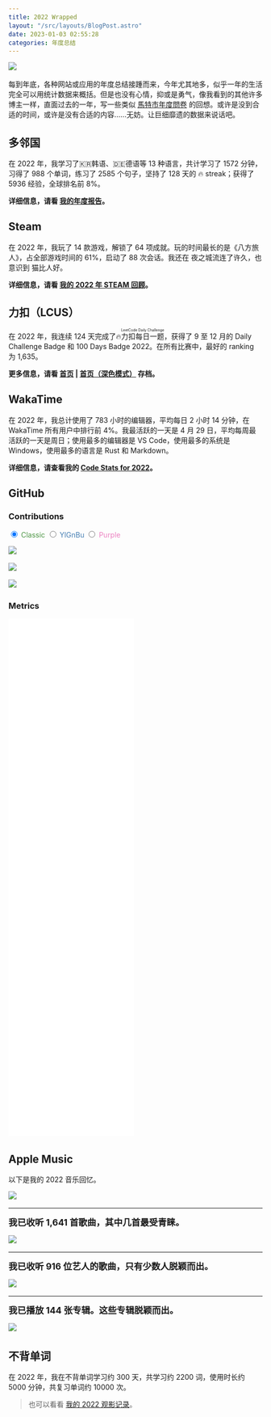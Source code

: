 ```yaml
---
title: 2022 Wrapped
layout: "/src/layouts/BlogPost.astro"
date: 2023-01-03 02:55:28
categories: 年度总结
---
```


![](https://user-images.githubusercontent.com/20166026/210268661-2915a301-be4b-477a-94a7-b603470d0044.jpg)

每到年底，各种网站或应用的年度总结接踵而来，今年尤其地多，似乎一年的生活完全可以用统计数据来概括。但是也没有心情，抑或是勇气，像我看到的其他许多博主一样，直面过去的一年，写一些类似 [馬特市年度問卷](https://matters.news/@hi176/355892-2022-%E9%A6%AC%E7%89%B9%E5%B8%82%E5%B9%B4%E5%BA%A6%E5%95%8F%E5%8D%B7-10-%E5%80%8B%E5%95%8F%E9%A1%8C-%E8%AB%8B%E5%9B%9E%E7%AD%94-2022-bafybeieapn6vb2h7srvnr2rrexpknskha73z6dppir7br7rwy4cllcbxjy) 的回想。或许是没到合适的时间，或许是没有合适的内容……无妨。让巨细靡遗的数据来说话吧。

## 多邻国

在 2022 年，我学习了🇰🇷韩语、🇩🇪德语等 13 种语言，共计学习了 <i class="fa-solid fa-hourglass-start"></i> 1572 分钟，习得了 <i class="fa-solid fa-arrow-down-a-z"></i> 988 个单词，练习了 <i class="fa-solid fa-align-center"></i> 2585 个句子，坚持了 128 天的 🔥 streak；获得了 5936 经验，全球排名前 8%。

<b><i class="fa-solid fa-circle-info"></i> 详细信息，请看 [我的年度报告](/2022/duolingo.html)。</b>

## Steam

在 2022 年，我玩了 <i class="fa-solid fa-gamepad"></i> 14 款游戏，解锁了 <i class="fa-solid fa-star"></i> 64 项成就。玩的时间最长的是《八方旅人》，占全部游戏时间的 61%，启动了 <i class="fas fa-play-circle"></i> 88 次会话。我还在 <i class="fa-solid fa-city"></i> 夜之城流连了许久，也意识到 <i class="fa-solid fa-cat"></i> 猫比人好。

<b><i class="fa-solid fa-circle-info"></i> 详细信息，请看 [我的 2022 年 STEAM 回顾](/2022/steam.html)。</b>

## 力扣（LCUS）

在 2022 年，我连续 124 天完成了🔥<ruby>力扣每日一题<rt>LeetCode Daily Challenge</rt></ruby>，获得了 9 至 12 月的 Daily Challenge Badge 和 100 Days Badge 2022。在所有比赛中，最好的 ranking 为 <i class="fa-solid fa-chart-line"></i> 1,635。

<b><i class="fa-solid fa-circle-info"></i> 更多信息，请看 [首页](/2022/leetcode.html) | [首页（深色模式）](/2022/leetcode-dark.html) 存档。</b>

## WakaTime

在 2022 年，我总计使用了 <i class="fa-solid fa-hourglass-start"></i> 783 小时的编辑器，平均每日 2 小时 14 分钟，在 WakaTime 所有用户中排行前 4%。我最活跃的一天是 <i class="fas fa-calendar-plus"></i> 4 月 29 日，平均每周最活跃的一天是周日；使用最多的编辑器是 <i class="fa-solid fa-code"></i> VS Code，使用最多的系统是 <i class="fab fa-windows"></i> Windows，使用最多的语言是 <i class="fa-brands fa-rust"></i> Rust 和 <i class="fa-brands fa-markdown"></i> Markdown。

<b><i class="fa-solid fa-circle-info"></i> 详细信息，请查看我的 [Code Stats for 2022](/2022/wakatime.html)。</b>


## GitHub

### Contributions

<div class="tabset h-center" style="max-width: 600px;">
<input type="radio" name="tabset" id="tab1" aria-controls="classic" checked>
<label for="tab1" style="color: #4e9746;">Classic</label>
<input type="radio" name="tabset" id="tab2" aria-controls="ylgnbu">
<label for="tab2" style="color: #467fb4;">YlGnBu</label>
<input type="radio" name="tabset" id="tab3" aria-controls="purple">
<label for="tab3" style="color: #ec83c2;">Purple</label>
<div class="tab-panels">
<section id="classic" class="tab-panel">
<p><img src="https://raw.githubusercontent.com/OverflowCat/blog/9d132a41a6a9dbd8b4361392bca72010827d46a8/github-classic.png"></p>
</section>
<section id="ylgnbu" class="tab-panel">
<p><img src="https://raw.githubusercontent.com/OverflowCat/blog/9d132a41a6a9dbd8b4361392bca72010827d46a8/github-ylgnbu.webp"></p>
</section>
<section id="purple" class="tab-panel">
<p><img src="https://raw.githubusercontent.com/OverflowCat/blog/9d132a41a6a9dbd8b4361392bca72010827d46a8/github-purple.webp"></p>
</section>
</div></div>

### Metrics

![](https://raw.githubusercontent.com/OverflowCat/OverflowCat/8b74fbb47a220241462e7a1f1b02b2fc8edd01f4/metrics/general.svg)

## Apple Music

以下是我的 2022 音乐回忆。

<style>
div.large {
    font-size: 125%;
    font-weight: 650;
}
</style>

![](https://raw.githubusercontent.com/OverflowCat/blog/test_a/imgs/2022-wrapped/apple-music/1.png)

---

<div class="large">我已收听 1,641 首歌曲，其中几首最受青睐。</div>

![](https://raw.githubusercontent.com/OverflowCat/blog/test_a/imgs/2022-wrapped/apple-music/2.webp)

---

<div class="large">我已收听 916 位艺人的歌曲，只有少数人脱颖而出。</div>

![](https://raw.githubusercontent.com/OverflowCat/blog/test_a/imgs/2022-wrapped/apple-music/3.webp)

---

<div class="large">我已播放 144 张专辑。这些专辑脱颖而出。</div>

![](https://raw.githubusercontent.com/OverflowCat/blog/test_a/imgs/2022-wrapped/apple-music/4.webp)

## 不背单词

在 2022 年，我在不背单词学习约 300 天，共学习约 2200 词，使用时长约 5000 分钟，共复习单词约 10000 次。

> <i class="fa-sharp fa-solid fa-arrow-pointer"></i> 也可以看看 [我的 2022 观影记录](/watched-in-2022/)。
